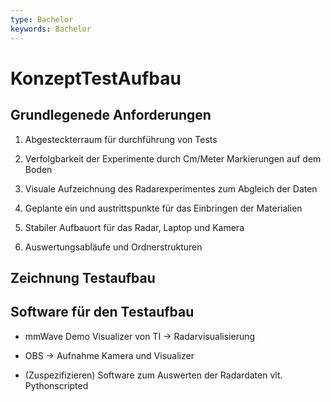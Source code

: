 ```yaml
---
type: Bachelor
keywords: Bachelor
---
```


# KonzeptTestAufbau

## Grundlegenede Anforderungen

1. Abgesteckterraum für durchführung von Tests

2. Verfolgbarkeit der Experimente durch Cm/Meter Markierungen auf dem Boden

3. Visuale Aufzeichnung des Radarexperimentes zum Abgleich der Daten

4. Geplante ein und austrittspunkte für das Einbringen der Materialien

5. Stabiler Aufbauort für das Radar, Laptop und Kamera

6. Auswertungsabläufe und Ordnerstrukturen

## Zeichnung Testaufbau

## Software für den Testaufbau

- mmWave Demo Visualizer von TI -> Radarvisualisierung
  
- OBS -> Aufnahme Kamera und Visualizer

- (Zuspezifizieren) Software zum Auswerten der Radardaten vlt. Pythonscripted

